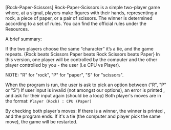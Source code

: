 [Rock-Paper-Scissors]
Rock-Paper-Scissors is a simple two-player game where, at a signal, players make figures with their hands, representing a rock, a piece of paper, or a pair of scissors. The winner is determined according to a set of rules. You can find the official rules under the Resources.

A brief summary:

If the two players choose the same “character” it’s a tie, and the game repeats.
    {Rock beats Scissors
    Paper beats Rock
    Scissors beats Paper}
In this version, one player will be controlled by the computer and the other player controlled by you - the user (i.e CPU vs Player). 

NOTE:
"R" for "rock", 
"P" for "paper", 
"S" for "scissors".

When the program is run, the user is ask to pick an option between ("R", "P" or "S")
If user input is invalid (not amongst our options), an error is printed , and ask for their input again (should be a loop)
Both player's moves are in the format: `Player (Rock) : CPU (Paper)`

By checking both player's moves: 
If there is a winner, the winner is printed , and the program ends. 
If it's a tie (the computer and player pick the same move), the game will be restarted. 